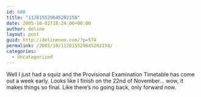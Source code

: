 ```yaml
---
id: 688
title: "112815529645202158"
date: 2005-10-01T18:24:00+00:00
author: deline
layout: post
guid: http://delineneo.com/?p=574
permalink: /2005/10/112815529645202158/
categories:
  - Uncategorized
---
```

Well I just had a squiz and the Provisional Examination Timetable has come out a week early. Looks like I finish on the 22nd of November&#8230; wow, it makes things so final. Like there&#8217;s no going back, only forward now.
